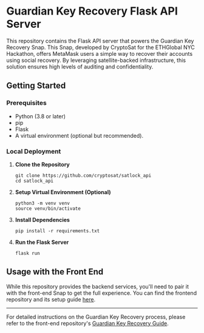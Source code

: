 
# Guardian Key Recovery Flask API Server

This repository contains the Flask API server that powers the Guardian Key Recovery Snap. This Snap, developed by CryptoSat for the ETHGlobal NYC Hackathon, offers MetaMask users a simple way to recover their accounts using social recovery. By leveraging satellite-backed infrastructure, this solution ensures high levels of auditing and confidentiality.

## Getting Started

### Prerequisites

- Python (3.8 or later)
- pip
- Flask
- A virtual environment (optional but recommended). 

### Local Deployment

1. **Clone the Repository**

   ```shell
   git clone https://github.com/cryptosat/satlock_api
   cd satlock_api
   ```

2. **Setup Virtual Environment (Optional)**

   ```shell
   python3 -m venv venv
   source venv/bin/activate
   ```

3. **Install Dependencies**

   ```shell
   pip install -r requirements.txt
   ```

4. **Run the Flask Server**

   ```shell
   flask run
   ```

## Usage with the Front End

While this repository provides the backend services, you'll need to pair it with the front-end Snap to get the full experience. You can find the frontend repository and its setup guide [here](https://github.com/cryptosat/satlock).

---

For detailed instructions on the Guardian Key Recovery process, please refer to the front-end repository's [Guardian Key Recovery Guide](https://github.com/cryptosat/satlock#guardian-key-recovery-guide).

